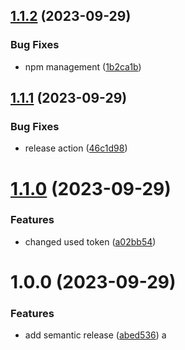 ## [1.1.2](https://github.com/monopolo11/monopolo11-website/compare/v1.1.1...v1.1.2) (2023-09-29)


### Bug Fixes

* npm management ([1b2ca1b](https://github.com/monopolo11/monopolo11-website/commit/1b2ca1b41e6aee092c1f676dbfaad7187b2e03c8))

## [1.1.1](https://github.com/monopolo11/monopolo11-website/compare/v1.1.0...v1.1.1) (2023-09-29)


### Bug Fixes

* release action ([46c1d98](https://github.com/monopolo11/monopolo11-website/commit/46c1d985d0fbef854c25392b43297be185ccde0e))

# [1.1.0](https://github.com/monopolo11/monopolo11-website/compare/v1.0.0...v1.1.0) (2023-09-29)


### Features

* changed used token ([a02bb54](https://github.com/monopolo11/monopolo11-website/commit/a02bb54ad855c525ae74d3bbbed9220691069056))

# 1.0.0 (2023-09-29)

### Features

- add semantic release ([abed536](https://github.com/monopolo11/monopolo11-website/commit/abed536b902e8198c533bf7a733a88db4b55ca1b))
  a
